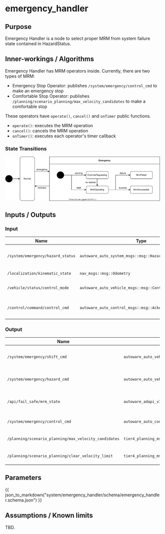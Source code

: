 # emergency_handler

## Purpose

Emergency Handler is a node to select proper MRM from system failure state contained in HazardStatus.

## Inner-workings / Algorithms

Emergency Handler has MRM operators inside.
Currently, there are two types of MRM:

 - Emergency Stop Operator: publishes `/system/emergency/control_cmd` to make an emergency stop
 - Comfortable Stop Operator: publishes `/planning/scenario_planning/max_velocity_candidates` to make a comfortable stop

These operators have `operate()`, `cancel()` and `onTimer` public functions.

 - `operate()`: executes the MRM operation
 - `cancel()`: cancels the MRM operation
 - `onTimer()`: executes each operator's timer callback

### State Transitions

![fail-safe-state](image/fail-safe-state.drawio.svg)

## Inputs / Outputs

### Input

| Name                                      | Type                                                       | Description                                                                   |
| ----------------------------------------- | ---------------------------------------------------------- | ----------------------------------------------------------------------------- |
| `/system/emergency/hazard_status`         | `autoware_auto_system_msgs::msg::HazardStatusStamped`      | Used to select proper MRM from system failure state contained in HazardStatus |
| `/localization/kinematic_state`           | `nav_msgs::msg::Odometry`                                  | Used to decide whether vehicle is stopped or not                              |
| `/vehicle/status/control_mode`            | `autoware_auto_vehicle_msgs::msg::ControlModeReport`       | Used to check vehicle mode: autonomous or manual                              |
| `/control/command/control_cmd`            | `autoware_auto_control_msgs::msg::AckermannControlCommand` | Used to calculate emergency control commands in emergency_stop_operator       |

### Output

| Name                                                  | Type                                                       | Description                                           |
| ----------------------------------------------------- | ---------------------------------------------------------- | ----------------------------------------------------- |
| `/system/emergency/shift_cmd`                         | `autoware_auto_vehicle_msgs::msg::GearCommand`             | Required to execute proper MRM (send gear cmd)        |
| `/system/emergency/hazard_cmd`                        | `autoware_auto_vehicle_msgs::msg::HazardLightsCommand`     | Required to execute proper MRM (send turn signal cmd) |
| `/api/fail_safe/mrm_state`                            | `autoware_adapi_v1_msgs::msg::MrmState`                    | Inform MRM execution state and selected MRM behavior  |
| `/system/emergency/control_cmd`                       | `autoware_auto_control_msgs::msg::AckermannControlCommand` | Required to operate emergency_stop                    |
| `/planning/scenario_planning/max_velocity_candidates` | `tier4_planning_msgs::msg::VelocityLimit`                  | Required to operate comfortable_stop                  |
| `/planning/scenario_planning/clear_velocity_limit`    | `tier4_planning_msgs::msg::VelocityLimitClearCommand`      | Required to cancel comfortable_stop                   |

## Parameters

{{ json_to_markdown("system/emergency_handler/schema/emergency_handler.schema.json") }}

## Assumptions / Known limits

TBD.
